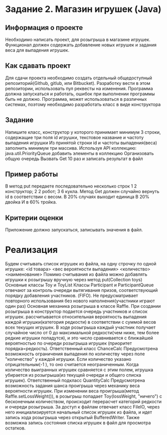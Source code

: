 # Задание 2. Магазин игрушек (Java)
## Информация о проекте
Необходимо написать проект, для розыгрыша в магазине игрушек. Функционал должен содержать добавление новых игрушек и задания веса для выпадения игрушек.

## Как сдавать проект
Для сдачи проекта необходимо создать отдельный общедоступный репозиторий(Github, gitlub, или Bitbucket). Разработку вести в этом репозитории, использовать пул реквесты на изменения. Программа должна запускаться и работать, ошибок при выполнении программы быть не должно. Программа, может использоваться в различных системах, поэтому необходимо разработать класс в виде конструктора

## Задание
Напишите класс, конструктор у которого принимает минимум 3 строки, содержащие три поля id игрушки, текстовое название и частоту выпадения игрушки
Из принятой строки id и частоты выпадения(веса) заполнить минимум три массива.
Используя API коллекцию: java.util.PriorityQueue добавить элементы в коллекцию
Организовать общую очередь
Вызвать Get 10 раз и записать результат в файл
## Пример работы
В метод put передаете последовательно несколько строк
1 2 конструктор;
2 2 робот;
3 6 кукла.
Метод Get должен случайно вернуть id в соответствии с весом.
В 20% случаях выходит единица
В 20% двойка
И в 60% тройка.
## Критерии оценки
Приложение должно запускаться, записывать значения в файл.

# Реализация
Будем считывать список игрушек из файла, на одну строчку по одной игрушке:
   <id товара> <вес вероятности выпадения> <количество> <наименование> 
Помимо считывания из файла можно добавлять игрушки к розыгрышу вручную через метод put(Collection toys) Основные классы Toy и ToyList
Классы Participant и ParticipantQueue отвечают за контроль очереди вытягивания призов, соответствующий порядку добавления участников. (FIFO). Не предусматривает повторного использования без нового наполнения(участники играют один раз)
Основная механика розыгрыша в классе Raffle.
При создании розыгрыша в конструктор подается очередь участников и список игрушек.
рассчитывается относительная вероятность выпадения каждой игрушки(категория редкости) в соответствии с суммой весов всех текущих игрушек.
В ходе розыгрыша каждый участник получает случайное число от 0 до максимальной редкости(чем ниже, тем более редкие игрушки попадутся), и это число сравнивается с ближайшей вероятностью по очереди розыгрыша игрушек (приоритет порядка=редкость).
Ответственный класс ChanceCalc
Предусмотрена возможность ограничения выпадения по количеству через поле "количество" у каждой игрушки. Если количество указано отрицательным(-1 ), то оно считается неограниченным. Когда количество выигранных игрушек сравняется с этим полем, игрушка убирается из розыгрыша(из текущей очереди и общего списка игрушек).
Ответственный подкласс QuantityCalc
Предусмотрена возможность задания шанса проигрыша через механику веса вероятности игрушек. При изменении веса проигрыша(метод Raffle.setLossWeight()), в розыгрыш попадает Toy(lossWeight, "ничего") с бесконечным количеством, происходит перерасчет категорий редкости и очереди розыгрыша.
За доступ к файлам отвечает класс FileIO, через него инициализируется начальный список игрушек из файла, и идет запись хода розыгрыша через открытый BufferedWriter. Также возможна запись состояния списка игрушек в файл для просмотра остатков.